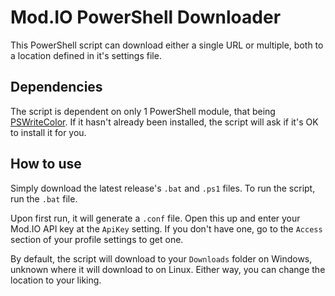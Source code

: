 # Mod.IO PowerShell Downloader

This PowerShell script can download either a single URL or multiple, both to a location defined in it's settings file.

## Dependencies

The script is dependent on only 1 PowerShell module, that being [PSWriteColor](https://www.powershellgallery.com/packages/PSWriteColor). If it hasn't already been installed, the script will ask if it's OK to install it for you.

## How to use

Simply download the latest release's `.bat` and `.ps1` files. To run the script, run the `.bat` file.

Upon first run,  it will generate a `.conf` file. Open this up and enter your Mod.IO API key at the `ApiKey` setting. If you don't have one, go to the `Access` section of your profile settings to get one.

By default, the script will download to your `Downloads` folder on Windows, unknown where it will download to on Linux. Either way, you can change the location to your liking.
